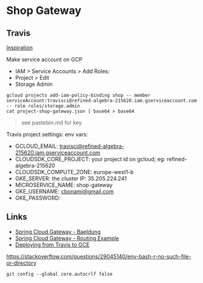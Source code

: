 # Shop Gateway

## Travis

[Inspiration](http://thylong.com/ci/2016/deploying-from-travis-to-gce/)

Make service account on GCP 
* IAM > Service Accounts > Add
Roles:
* Project > Edit
* Storage Admin

```
gcloud projects add-iam-policy-binding shop -- member serviceAccount:travisci@refined-algebra-215620.iam.gserviceaccount.com -- role roles/storage.admin
cat project-shop-gateway.json | base64 > base64
```

> see pastebin.md for key

Travis project settings: env vars:

* GCLOUD_EMAIL: travisci@refined-algebra-215620.iam.gserviceaccount.com
* CLOUDSDK_CORE_PROJECT: your project id on gcloud; eg: refined-algebra-215620
* CLOUDSDK_COMPUTE_ZONE: europe-west1-b	
* GKE_SERVER: the cluster IP: 35.205.224.241
* MICROSERVICE_NAME: shop-gateway
* GKE_USERNAME: cbonami@gmail.com
* GKE_PASSWORD: 

## Links

* [Spring Cloud Gateway - Baeldung](https://www.baeldung.com/spring-cloud-gateway)
* [Spring Cloud Gateway - Routing Example](https://stackoverflow.com/questions/48865174/spring-cloud-gateway-proxy-forward-the-entire-sub-part-of-url)
* [Deploying from Travis to GCE](http://thylong.com/ci/2016/deploying-from-travis-to-gce/)

https://stackoverflow.com/questions/29045140/env-bash-r-no-such-file-or-directory
```
git config --global core.autocrlf false
```